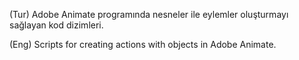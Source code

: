 (Tur)
Adobe Animate programında nesneler ile eylemler oluşturmayı sağlayan kod dizimleri.

(Eng)
Scripts for creating actions with objects in Adobe Animate.
